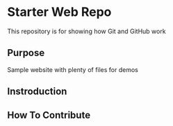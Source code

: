 # Starter Web Repo

This repository is for showing how Git and GitHub work

## Purpose

Sample website with plenty of files for demos

## Instroduction


## How To Contribute


